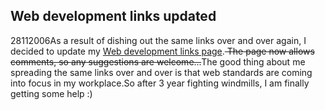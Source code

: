 <article><h1>Web development links updated</h1><time><span class="day">28</span><span class="month">11</span><span class="year">2006</span></time>As a result of dishing out the same links over and over again, I decided to update my <a href="http://www.wnas.nl/?page_id=30">Web development links page</a>.<strike> The page now allows comments, so any suggestions are welcome...</strike>The good thing about me spreading the same links over and over is that web standards are coming into focus in my workplace.So after 3 year fighting windmills, I am finally getting some help :)</article>